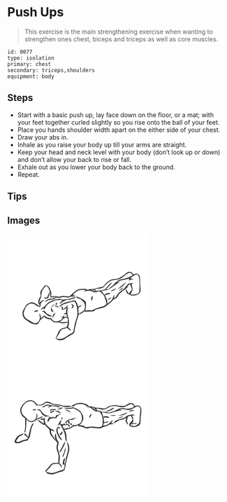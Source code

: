 # Push Ups
> This exercise is the main strengthening exercise when wanting to strengthen ones chest, biceps and triceps as well as core muscles.

``` 
id: 0077 
type: isolation 
primary: chest 
secondary: triceps,shoulders 
equipment: body 
``` 

## Steps

 - Start with a basic push up, lay face down on the floor, or a mat; with your feet together curled slightly so you rise onto the ball of your feet.
 - Place you hands shoulder width apart on the either side of your chest.
 - Draw your abs in.
 - Inhale as you raise your body up till your arms are straight.
 - Keep your head and neck level with your body (don’t look up or down) and don’t allow your back to rise or fall.
 - Exhale out as you lower your body back to the ground.
 - Repeat.

## Tips


## Images

<svg width="241pt" height="300" viewBox="0 0 241 225" xmlns="http://www.w3.org/2000/svg">
  <g fill="#FFF">
    <path d="M0 0h241v225H0V0m201.96 70.05c-4.2 2.87-8.38 5.97-13.26 7.57-2.96.57-6.07.22-8.97 1.15-4.89 1.5-8.74 5.11-12.12 8.81-1.45 1.58-2.67 3.76-5.03 4.02-4.36.6-8.52 2.02-12.73 3.2-4.28.19-8.62.32-12.67 1.91-.97-1.04-2.13-2.06-3.66-1.87-5.49-.03-11.65-.28-16.06 3.57-3.48 2.19-6.18 5.25-9.1 8.07-4.04 3.11-8.89.01-13.36.61-2.68.02-5.15 2-7.85 1.15-3.86-.96-7.86-1.22-11.75-.27-.02-3.2.67-6.61-.85-9.59-1.43-3.54-2.73-7.76-6.58-9.37-2.51-.75-4.84.82-5.83 3.07-1.26 2.69-3.99 4.33-5.17 7.06-.57 2.52 0 5.11.24 7.63-1.46 3.35-3.77 6.44-4.1 10.18-.45 2.4 1.46 4.26 2.75 6.02-.32.35-.95 1.04-1.27 1.38-4.25-3-8.91-7-14.47-6.24-3.33 1.59-7.48 2.92-8.98 6.64-2.24 4.18-5.39 8.27-5.18 13.27.67 3.92 2.4 7.92 5.99 9.98 5.58 4.02 12.3 9.35 19.59 7.24 2.56-1.39 3.55-4.52 4.96-6.93 2.4-1.78 4.75-3.65 6.88-5.75 2.5 3.46 6.59 4.56 10.67 4.55 1.55 1.26 3.07 2.56 4.41 4.04 2.89 1.18 6.05 1.54 9.11.94 4.59 1.99 9.75 2.38 14.51.75l-.47-1.34c.77.51 1.54 1.04 2.32 1.57-.31 2.58-.95 5.11-2.14 7.43-1.89.46-3.77.96-5.63 1.54-4.93.62-8.47 5.44-9.56 10.01-1.56 2.31-2.59 4.92-3.48 7.55 3.47 4.32 9.79 3.77 14.38 1.84 4.56-3.63 9.83-6.17 14.83-9.11 1.77-.96 2.43-2.95 3.32-4.62-.27-4.36 1.43-8.46 2.36-12.64.97-5.5 3.21-10.66 4.62-16.04 3.33-1.34 6.63-2.94 9.28-5.41.37-.29 1.11-.87 1.48-1.17l-.29 1.89c4.3-.71 8.65-.38 12.97-.6 2.47-.14 4.13-2.07 6.07-3.33 4.22-1.32 8.51-2.41 12.8-3.53 4.6-1.15 7.43-5.22 11.28-7.66 2.63-1.66 4.27-4.4 6.55-6.41 4.03-1.22 7.23-4.3 8.63-8.27 4.65-4.55 10.13-8.08 15.01-12.37.12-2.74 2.37-4.2 4.54-5.39 1.24 3.07 2.21 6.25 3.29 9.39-1.82 2.4-4.22 4.37-5.49 7.17-1.82-2.79-3.2-5.84-5.3-8.44.03 3.88 1.51 8.69 5.88 9.5 5.01 3.35 11.51 2.14 16.44-.74 1.46-1.95 3.45-3.98 3.17-6.63-.66-7.65-.9-15.32-1.34-22.98-.11-2.2-2.04-3.8-3.87-4.72-2.48-.71-4.95.3-7.28 1.08-1.47-2.25-3.31-5.04-6.44-4.5-3.37-.53-5.56 2.47-8.05 4.14m3.42 24.33c.26.26.26.26 0 0z"/>
    <path d="M192.89 78.03c6.08-2.45 10.09-8.33 16.26-10.56 2.88-.9 4.91 1.89 6.24 4.02-3.79 2.99-8.51 4.16-12.94 5.83-3.89 1.35-8.34.97-11.89 3.26-3.08 1.75-5.59 4.28-7.79 7.02-2.37 3.13-6.4 4.38-8.67 7.62-1.82.03-3.64.06-5.45.1 5.06-2.32 7.72-7.4 11.41-11.29-5.03.88-6.2 6.48-10.15 8.94-1.03.58-1.46 1.64-1.77 2.72-2.42.75-4.84 1.48-7.26 2.23-4.34-1.26-8.69 2.03-12.9.04-1.06-.47-3.19-1.4-4.26-1.86 3.3-.43 6.06 1.45 9.06 2.35-.52-.76-1.56-2.27-2.07-3.03 4.66-.75 9.65-.56 13.97-2.72 3.71-3.89 7.21-8.2 11.94-10.93 5.01-2.78 11.02-1.73 16.27-3.74z"/>
    <path d="M211.35 76.24c3.6-1.96 6.67-5.01 10.74-6.05 1.9.09 3.46 1.99 3.79 3.8 1.53 7.51 1.47 15.25 1.02 22.87-.14 2.34-.63 5.01-2.83 6.3-3.86 1.96-8.27 1.72-12.42 1.1 1.4-2.7 2.73-5.44 3.74-8.32-.59-2.87-1.1-5.76-2.06-8.54.89-.71 1.78-1.43 2.66-2.17-3.4-.09-7.42-.02-9.84 2.77-2.33 2.69-4.22 5.82-7.11 7.98-4.09 3.15-8.87 5.98-11.22 10.77-.88 2.11-2.88 3.31-4.61 4.63.37-2.22.77-4.44.74-6.7-1.74 3-2.59 6.47-4.72 9.26-1.84 2.68-4.63 4.45-7.35 6.12.03-5.04-1.65-9.77-4.55-13.86 3.14-1.42 6.48-2.23 9.86-2.84-.53-.38-1.57-1.13-2.1-1.5-2.96.51-6.02 1.08-8.28 3.25-1.77-2.12-3.44-4.32-5.15-6.49 4.89-1.4 10.42-1.07 14.71-4.13 2.91-2.14 5.98-4.06 8.88-6.23 2.61-1.97 6.02-2.86 7.94-5.69-1.51.62-4.52 1.85-6.03 2.47 5.99-6.17 15.16-4.88 22.59-7.96-.47 1.18-.91 2.36-1.35 3.54 2.9-1.03 5.86-1.9 8.9-2.41-2.1-.29-4.29-.49-5.95-1.97m-21.34 18.65c5.9-1.86 10.52-6.35 14.05-11.27-4.93 3.42-9.36 7.53-14.05 11.27m1.28 3.72c3.09-1.51 6.49-3.13 8.15-6.34-2.94 1.8-5.98 3.6-8.15 6.34m-13.65.7c3.51-.77 7-2.22 9.4-4.99-3.41 1.03-6.94 2.29-9.4 4.99m-6 14.83c2.66-1.01 5.68-1.89 7.23-4.5-2.7.94-5.5 2.1-7.23 4.5z"/>
    <path d="M60.77 96.82c1.83-2.62 3.45-5.48 6.32-7.11 3.48 2.28 4.52 6.41 6.14 9.97-2.2 2.95-3.33 6.47-4.88 9.76-1.72.89-3.64.76-5.47.34l1.8 2.13c1.74-.39 3.5-.72 5.26-.99a57.72 57.72 0 0 0 3.7-10.71c.1 3.24-.28 6.57.83 9.68 2.99-.9 6.12-.97 9.21-.89l.06.67c-2.32.11-4.59.62-6.41 2.14-5.13-.51-10.44 1.38-13.2 5.92 3-1.19 5.56-3.57 8.88-3.84 4.22-.29 8.54-1.47 11.85-4.19 2.86 1.16 5.84.57 8.64-.43 3.49-1.22 7.09-.09 10.5.79 3.85-1.58 7.97-2.52 12.16-2.14.19-.38.58-1.15.78-1.53-1.49-.05-2.97-.09-4.45-.12.77-1.23 1.5-2.49 2.17-3.78 2.01-1.28 3.8-2.88 5.85-4.1 4.51-2 9.64-2.01 14.45-1.35-1.2.8-2.38 1.62-3.52 2.51 4.17-.7 8.56-2.55 12.72-.74 3.59.9 7.69 3.72 10.97.64 1.21-.07 2.42-.13 3.64-.19 2.11 1.86 4.37 3.56 6.22 5.68 3.03 4.76 4.03 10.39 5.62 15.72-1.46 1.46-2.88 3.13-4.88 3.85-6.41 1.93-13.1 3.36-18.95 6.73-1.63 1.09-3.58.34-5.34.17-2.56-.14-5.24 1.17-7.73.11 2.08-4.12 1.17-8.98 1.36-13.44-3.74-5.81-10.93-8.03-17.17-10.24 1.46 4.53 7.29 3.01 9.91 6.34 2.4 2.47 5.5 5.08 5.43 8.86.27 3.37.4 7.53-2.6 9.81-2.6 1.88-5.45 3.4-8.08 5.24-.19-3.71-.49-7.4-.54-11.11 2.58-.7 4.73-2.26 6.22-4.47-2.32.81-4.48 1.99-6.65 3.14-.66-3.86-2.61-7.41-4.7-10.66-2.82-.92-5.61.38-8.21 1.35-7.33 1.1-15.29 3.25-20.06 9.37 3.54-.85 5.87-4.06 9.44-4.84 5.64-1.63 11.23-3.62 17.06-4.47 1.92 1.16 2.39 3.85 3.34 5.83 2.02 7.35 3.23 15.35.54 22.71-2.68 7.3-4.17 14.97-5.43 22.63-.46 2.37-3 3.17-4.81 4.27-4.1 2.05-7.42 5.38-11.68 7.14-3.93 1.97-8.45 1.53-12.69 1.41-.06-3.92 3.73-6.1 4.79-9.62.83-2.73 2.75-4.86 4.78-6.79 2.87-.43 5.7-1.17 8.37-2.34 2.37 1.8 4.49 3.9 7 5.52-.62-2.81-2.79-4.77-5-6.42 2.16-6.02 1.98-12.78-.08-18.79-1.53-4.86-1.74-10.24.38-14.97-.65.14-1.96.41-2.61.55 1.03-1.69 1.91-3.46 2.62-5.31-2.96 2.64-5.49 5.78-9.02 7.75.13-2.25-.39-4.39-2.22-5.82.2 2.18.12 4.37.12 6.56 2.82-.18 5.79-.74 7.76-2.98.3.42.59.85.89 1.28-1.87 2.13-1.17 4.71-.98 7.18-1.53.56-3.11.98-4.66 1.5 1.69.78 3.51 1.07 5.36.85.15.93.44 2.78.58 3.7-1.8.32-3.58.71-5.37 1.07.18-1.21.34-2.42.5-3.63-1.03 1.25-1.96 2.57-2.87 3.9-.4-.37-1.21-1.11-1.61-1.48l-.28 1.72c.64.18 1.92.53 2.56.71-3.2 4.98-10.2 7.53-15.78 5.36-1.19-1.2-2.46-2.32-3.76-3.4-.14-.33-.44-1-.59-1.33-4.09.06-8.44-.86-10.83-4.51-2.99.44-4.8 3.11-6.72 5.15.19-3.02-.3-6.54-2.99-8.4.43 2.96 2 6.02.87 9.01-1.06 2.76-2.21 6.42-5.64 6.86-4 1.73-7.45-1.58-10.68-3.44-2.79-1.82-6.19-2.9-8.4-5.5-1.92-2.77-3.74-6.33-2.42-9.74 1.73-4.79 3.19-10.52 8.15-12.99 3.16-2.28 7.47-1.9 10.68.07 2.05 1.17 3.69 3.32 6.27 3.23 1.05 1.5 2.3 1.24 3.37-.06.37-2.16-.05-4.6 1.38-6.45 1.46-1.76 3.53-2.84 5.19-4.39-3.74.33-6.87 2.6-8.73 5.79.15-4.8 3.19-8.86 3.56-13.63.72-3.12.28-6.73 2.44-9.34m84.43 18.61c.61-1.88 1.13-3.77 1.66-5.67-.2-.77-.61-2.32-.81-3.09-1.73 2.64-2.91 5.96-.85 8.76m-42-2.66c1.63 2.38 4.25.42 6.38-.08 2.67-1.16 6.42-.62 7.93-3.6-4.98.4-9.38 3.02-14.31 3.68m-17.23-.12c-4.51-.1-8.33 2.45-12.38 4.02-3.58 1.41-6.21 4.38-8.55 7.32-2.13 2.76-6.12 3.23-7.95 6.32 2.04-.48 3.96-1.32 5.85-2.22.05.67.14 2.01.19 2.68 1.93-2.96 3.03-6.5 5.71-8.93 3.06-3.46 7.81-4.3 11.73-6.39 3.43-2.13 7.58-.84 11.34-1.66l2.87 1.24c-1.55 1.36-3.13 2.7-4.82 3.88l1.44 1.32c3.14-3.15 6.94-5.52 11.4-6.19l.04-.86c-2.55-1.03-5.27.18-7.87.36-2.83-1.4-5.96-1.54-9-.89m-2.96 9.31c1.33.9 3.36-1.11 2.38-2.41-1.28-.86-3.42 1.14-2.38 2.41m-7.16 4.31c2.3-1.04 3.63-3.22 4.83-5.32-2.16 1.2-3.82 3.07-4.83 5.32m33.64-5.66c.91 1.22 1.88 2.39 2.85 3.56-.66 1.03-1.33 2.07-1.98 3.11.54.15 1.62.43 2.17.58.63-1.38 1.26-2.75 1.92-4.11-1.23-1.63-2.93-2.75-4.96-3.14m-29.27 3.99c2.4.3 4.89.63 6.61 2.55l.96-1.32c-2.04-2.14-4.98-2.93-7.57-1.23m-5.19 1.16c0 2.42.18 4.84.17 7.26 1.46.57 2.91 1.18 4.37 1.77-1.81-2.86-3.02-6.02-4.54-9.03m-28.9 8.5c2.24 1.46 5.19-1.4 7.58-1.85-2.59-1.52-6.01-.76-7.58 1.85m13.29-1.18c4.53 1.59 6.94 6.06 11.1 8.23 2.21.69 4.57 1.01 6.85.52-2.96-1.51-6.1-2.63-9.01-4.23-1.71-1.28-2.71-3.27-4.39-4.58-1.38-1.04-3.07-.12-4.55.06m18.05 11.85c1.99-2.84 3.76-5.85 5.32-8.95-4.05.93-5.1 5.36-5.32 8.95z"/>
    <path d="M96.92 145.65c2.09-1.07 4.38-1.75 6.44-2.91-.45.7-1.36 2.1-1.82 2.8 4.07-1.43 2.1 3.49 2.68 5.61-.96.02-1.92.05-2.88.08-3.74 1.19-7.71.94-11.52.24 2.62-1.63 4.91-3.66 7.1-5.82z"/>
  </g>
  <g fill="#333">
    <path d="M201.96 70.05c2.49-1.67 4.68-4.67 8.05-4.14 3.13-.54 4.97 2.25 6.44 4.5 2.33-.78 4.8-1.79 7.28-1.08 1.83.92 3.76 2.52 3.87 4.72.44 7.66.68 15.33 1.34 22.98.28 2.65-1.71 4.68-3.17 6.63-4.93 2.88-11.43 4.09-16.44.74-4.37-.81-5.85-5.62-5.88-9.5 2.1 2.6 3.48 5.65 5.3 8.44 1.27-2.8 3.67-4.77 5.49-7.17-1.08-3.14-2.05-6.32-3.29-9.39-2.17 1.19-4.42 2.65-4.54 5.39-4.88 4.29-10.36 7.82-15.01 12.37-1.4 3.97-4.6 7.05-8.63 8.27-2.28 2.01-3.92 4.75-6.55 6.41-3.85 2.44-6.68 6.51-11.28 7.66-4.29 1.12-8.58 2.21-12.8 3.53-1.94 1.26-3.6 3.19-6.07 3.33-4.32.22-8.67-.11-12.97.6l.29-1.89c-.37.3-1.11.88-1.48 1.17-2.65 2.47-5.95 4.07-9.28 5.41-1.41 5.38-3.65 10.54-4.62 16.04-.93 4.18-2.63 8.28-2.36 12.64-.89 1.67-1.55 3.66-3.32 4.62-5 2.94-10.27 5.48-14.83 9.11-4.59 1.93-10.91 2.48-14.38-1.84.89-2.63 1.92-5.24 3.48-7.55 1.09-4.57 4.63-9.39 9.56-10.01 1.86-.58 3.74-1.08 5.63-1.54 1.19-2.32 1.83-4.85 2.14-7.43-.78-.53-1.55-1.06-2.32-1.57l.47 1.34c-4.76 1.63-9.92 1.24-14.51-.75-3.06.6-6.22.24-9.11-.94-1.34-1.48-2.86-2.78-4.41-4.04-4.08.01-8.17-1.09-10.67-4.55-2.13 2.1-4.48 3.97-6.88 5.75-1.41 2.41-2.4 5.54-4.96 6.93-7.29 2.11-14.01-3.22-19.59-7.24-3.59-2.06-5.32-6.06-5.99-9.98-.21-5 2.94-9.09 5.18-13.27 1.5-3.72 5.65-5.05 8.98-6.64 5.56-.76 10.22 3.24 14.47 6.24.32-.34.95-1.03 1.27-1.38-1.29-1.76-3.2-3.62-2.75-6.02.33-3.74 2.64-6.83 4.1-10.18-.24-2.52-.81-5.11-.24-7.63 1.18-2.73 3.91-4.37 5.17-7.06.99-2.25 3.32-3.82 5.83-3.07 3.85 1.61 5.15 5.83 6.58 9.37 1.52 2.98.83 6.39.85 9.59 3.89-.95 7.89-.69 11.75.27 2.7.85 5.17-1.13 7.85-1.15 4.47-.6 9.32 2.5 13.36-.61 2.92-2.82 5.62-5.88 9.1-8.07 4.41-3.85 10.57-3.6 16.06-3.57 1.53-.19 2.69.83 3.66 1.87 4.05-1.59 8.39-1.72 12.67-1.91 4.21-1.18 8.37-2.6 12.73-3.2 2.36-.26 3.58-2.44 5.03-4.02 3.38-3.7 7.23-7.31 12.12-8.81 2.9-.93 6.01-.58 8.97-1.15 4.88-1.6 9.06-4.7 13.26-7.57m-9.07 7.98c-5.25 2.01-11.26.96-16.27 3.74-4.73 2.73-8.23 7.04-11.94 10.93-4.32 2.16-9.31 1.97-13.97 2.72.51.76 1.55 2.27 2.07 3.03-3-.9-5.76-2.78-9.06-2.35 1.07.46 3.2 1.39 4.26 1.86 4.21 1.99 8.56-1.3 12.9-.04 2.42-.75 4.84-1.48 7.26-2.23.31-1.08.74-2.14 1.77-2.72 3.95-2.46 5.12-8.06 10.15-8.94-3.69 3.89-6.35 8.97-11.41 11.29 1.81-.04 3.63-.07 5.45-.1 2.27-3.24 6.3-4.49 8.67-7.62 2.2-2.74 4.71-5.27 7.79-7.02 3.55-2.29 8-1.91 11.89-3.26 4.43-1.67 9.15-2.84 12.94-5.83-1.33-2.13-3.36-4.92-6.24-4.02-6.17 2.23-10.18 8.11-16.26 10.56m18.46-1.79c1.66 1.48 3.85 1.68 5.95 1.97-3.04.51-6 1.38-8.9 2.41.44-1.18.88-2.36 1.35-3.54-7.43 3.08-16.6 1.79-22.59 7.96 1.51-.62 4.52-1.85 6.03-2.47-1.92 2.83-5.33 3.72-7.94 5.69-2.9 2.17-5.97 4.09-8.88 6.23-4.29 3.06-9.82 2.73-14.71 4.13 1.71 2.17 3.38 4.37 5.15 6.49 2.26-2.17 5.32-2.74 8.28-3.25.53.37 1.57 1.12 2.1 1.5-3.38.61-6.72 1.42-9.86 2.84 2.9 4.09 4.58 8.82 4.55 13.86 2.72-1.67 5.51-3.44 7.35-6.12 2.13-2.79 2.98-6.26 4.72-9.26.03 2.26-.37 4.48-.74 6.7 1.73-1.32 3.73-2.52 4.61-4.63 2.35-4.79 7.13-7.62 11.22-10.77 2.89-2.16 4.78-5.29 7.11-7.98 2.42-2.79 6.44-2.86 9.84-2.77-.88.74-1.77 1.46-2.66 2.17.96 2.78 1.47 5.67 2.06 8.54-1.01 2.88-2.34 5.62-3.74 8.32 4.15.62 8.56.86 12.42-1.1 2.2-1.29 2.69-3.96 2.83-6.3.45-7.62.51-15.36-1.02-22.87-.33-1.81-1.89-3.71-3.79-3.8-4.07 1.04-7.14 4.09-10.74 6.05M60.77 96.82c-2.16 2.61-1.72 6.22-2.44 9.34-.37 4.77-3.41 8.83-3.56 13.63 1.86-3.19 4.99-5.46 8.73-5.79-1.66 1.55-3.73 2.63-5.19 4.39-1.43 1.85-1.01 4.29-1.38 6.45-1.07 1.3-2.32 1.56-3.37.06-2.58.09-4.22-2.06-6.27-3.23-3.21-1.97-7.52-2.35-10.68-.07-4.96 2.47-6.42 8.2-8.15 12.99-1.32 3.41.5 6.97 2.42 9.74 2.21 2.6 5.61 3.68 8.4 5.5 3.23 1.86 6.68 5.17 10.68 3.44 3.43-.44 4.58-4.1 5.64-6.86 1.13-2.99-.44-6.05-.87-9.01 2.69 1.86 3.18 5.38 2.99 8.4 1.92-2.04 3.73-4.71 6.72-5.15 2.39 3.65 6.74 4.57 10.83 4.51.15.33.45 1 .59 1.33 1.3 1.08 2.57 2.2 3.76 3.4 5.58 2.17 12.58-.38 15.78-5.36-.64-.18-1.92-.53-2.56-.71l.28-1.72c.4.37 1.21 1.11 1.61 1.48.91-1.33 1.84-2.65 2.87-3.9-.16 1.21-.32 2.42-.5 3.63 1.79-.36 3.57-.75 5.37-1.07-.14-.92-.43-2.77-.58-3.7-1.85.22-3.67-.07-5.36-.85 1.55-.52 3.13-.94 4.66-1.5-.19-2.47-.89-5.05.98-7.18-.3-.43-.59-.86-.89-1.28-1.97 2.24-4.94 2.8-7.76 2.98 0-2.19.08-4.38-.12-6.56 1.83 1.43 2.35 3.57 2.22 5.82 3.53-1.97 6.06-5.11 9.02-7.75-.71 1.85-1.59 3.62-2.62 5.31.65-.14 1.96-.41 2.61-.55-2.12 4.73-1.91 10.11-.38 14.97 2.06 6.01 2.24 12.77.08 18.79 2.21 1.65 4.38 3.61 5 6.42-2.51-1.62-4.63-3.72-7-5.52-2.67 1.17-5.5 1.91-8.37 2.34-2.03 1.93-3.95 4.06-4.78 6.79-1.06 3.52-4.85 5.7-4.79 9.62 4.24.12 8.76.56 12.69-1.41 4.26-1.76 7.58-5.09 11.68-7.14 1.81-1.1 4.35-1.9 4.81-4.27 1.26-7.66 2.75-15.33 5.43-22.63 2.69-7.36 1.48-15.36-.54-22.71-.95-1.98-1.42-4.67-3.34-5.83-5.83.85-11.42 2.84-17.06 4.47-3.57.78-5.9 3.99-9.44 4.84 4.77-6.12 12.73-8.27 20.06-9.37 2.6-.97 5.39-2.27 8.21-1.35 2.09 3.25 4.04 6.8 4.7 10.66 2.17-1.15 4.33-2.33 6.65-3.14-1.49 2.21-3.64 3.77-6.22 4.47.05 3.71.35 7.4.54 11.11 2.63-1.84 5.48-3.36 8.08-5.24 3-2.28 2.87-6.44 2.6-9.81.07-3.78-3.03-6.39-5.43-8.86-2.62-3.33-8.45-1.81-9.91-6.34 6.24 2.21 13.43 4.43 17.17 10.24-.19 4.46.72 9.32-1.36 13.44 2.49 1.06 5.17-.25 7.73-.11 1.76.17 3.71.92 5.34-.17 5.85-3.37 12.54-4.8 18.95-6.73 2-.72 3.42-2.39 4.88-3.85-1.59-5.33-2.59-10.96-5.62-15.72-1.85-2.12-4.11-3.82-6.22-5.68-1.22.06-2.43.12-3.64.19-3.28 3.08-7.38.26-10.97-.64-4.16-1.81-8.55.04-12.72.74 1.14-.89 2.32-1.71 3.52-2.51-4.81-.66-9.94-.65-14.45 1.35-2.05 1.22-3.84 2.82-5.85 4.1-.67 1.29-1.4 2.55-2.17 3.78 1.48.03 2.96.07 4.45.12-.2.38-.59 1.15-.78 1.53-4.19-.38-8.31.56-12.16 2.14-3.41-.88-7.01-2.01-10.5-.79-2.8 1-5.78 1.59-8.64.43-3.31 2.72-7.63 3.9-11.85 4.19-3.32.27-5.88 2.65-8.88 3.84 2.76-4.54 8.07-6.43 13.2-5.92 1.82-1.52 4.09-2.03 6.41-2.14l-.06-.67c-3.09-.08-6.22-.01-9.21.89-1.11-3.11-.73-6.44-.83-9.68a57.72 57.72 0 0 1-3.7 10.71c-1.76.27-3.52.6-5.26.99l-1.8-2.13c1.83.42 3.75.55 5.47-.34 1.55-3.29 2.68-6.81 4.88-9.76-1.62-3.56-2.66-7.69-6.14-9.97-2.87 1.63-4.49 4.49-6.32 7.11m36.15 48.83c-2.19 2.16-4.48 4.19-7.1 5.82 3.81.7 7.78.95 11.52-.24.96-.03 1.92-.06 2.88-.08-.58-2.12 1.39-7.04-2.68-5.61.46-.7 1.37-2.1 1.82-2.8-2.06 1.16-4.35 1.84-6.44 2.91z"/>
    <path d="M190.01 94.89c4.69-3.74 9.12-7.85 14.05-11.27-3.53 4.92-8.15 9.41-14.05 11.27zM191.29 98.61c2.17-2.74 5.21-4.54 8.15-6.34-1.66 3.21-5.06 4.83-8.15 6.34zM177.64 99.31c2.46-2.7 5.99-3.96 9.4-4.99-2.4 2.77-5.89 4.22-9.4 4.99zM205.38 94.38c.26.26.26.26 0 0zM145.2 115.43c-2.06-2.8-.88-6.12.85-8.76.2.77.61 2.32.81 3.09-.53 1.9-1.05 3.79-1.66 5.67zM103.2 112.77c4.93-.66 9.33-3.28 14.31-3.68-1.51 2.98-5.26 2.44-7.93 3.6-2.13.5-4.75 2.46-6.38.08zM171.64 114.14c1.73-2.4 4.53-3.56 7.23-4.5-1.55 2.61-4.57 3.49-7.23 4.5zM85.97 112.65c3.04-.65 6.17-.51 9 .89 2.6-.18 5.32-1.39 7.87-.36l-.04.86c-4.46.67-8.26 3.04-11.4 6.19l-1.44-1.32c1.69-1.18 3.27-2.52 4.82-3.88l-2.87-1.24c-3.76.82-7.91-.47-11.34 1.66-3.92 2.09-8.67 2.93-11.73 6.39-2.68 2.43-3.78 5.97-5.71 8.93-.05-.67-.14-2.01-.19-2.68-1.89.9-3.81 1.74-5.85 2.22 1.83-3.09 5.82-3.56 7.95-6.32 2.34-2.94 4.97-5.91 8.55-7.32 4.05-1.57 7.87-4.12 12.38-4.02z"/>
    <path d="M83.01 121.96c-1.04-1.27 1.1-3.27 2.38-2.41.98 1.3-1.05 3.31-2.38 2.41zM75.85 126.27c1.01-2.25 2.67-4.12 4.83-5.32-1.2 2.1-2.53 4.28-4.83 5.32zM109.49 120.61c2.03.39 3.73 1.51 4.96 3.14-.66 1.36-1.29 2.73-1.92 4.11-.55-.15-1.63-.43-2.17-.58.65-1.04 1.32-2.08 1.98-3.11-.97-1.17-1.94-2.34-2.85-3.56zM80.22 124.6c2.59-1.7 5.53-.91 7.57 1.23l-.96 1.32c-1.72-1.92-4.21-2.25-6.61-2.55zM75.03 125.76c1.52 3.01 2.73 6.17 4.54 9.03-1.46-.59-2.91-1.2-4.37-1.77.01-2.42-.17-4.84-.17-7.26zM46.13 134.26c1.57-2.61 4.99-3.37 7.58-1.85-2.39.45-5.34 3.31-7.58 1.85zM59.42 133.08c1.48-.18 3.17-1.1 4.55-.06 1.68 1.31 2.68 3.3 4.39 4.58 2.91 1.6 6.05 2.72 9.01 4.23-2.28.49-4.64.17-6.85-.52-4.16-2.17-6.57-6.64-11.1-8.23zM77.47 144.93c.22-3.59 1.27-8.02 5.32-8.95-1.56 3.1-3.33 6.11-5.32 8.95z"/>
  </g>
</svg>

<svg width="241pt" height="300" viewBox="0 0 241 225" xmlns="http://www.w3.org/2000/svg">
  <g fill="#FFF">
    <path d="M0 0h241v225H0V0m29.94 64.94c-3.61 3.14-7.09 7.03-7.69 11.97-.48 3.88 1.37 7.46 3.33 10.65 1.3 1.88 3.82 2.45 5.07 4.37-.01 7.94.54 15.95-1.34 23.75.43-.15 1.3-.44 1.74-.59.72-7.15 2.4-14.26 1.29-21.49 3.34 2.76 7.6 5.24 12.06 3.87 2.96-1.85 6.05-3.5 9.18-5.06 2.68-.96 6.62-1.45 7.04-4.92-2.63 1.45-5.2 3.07-8.17 3.73-.97.84-1.95 1.67-2.94 2.49 1.82-3.35 3.26-7.54.84-11-.13 4.14-.1 9.21-3.86 11.87-4.08 3.48-10.7 1.49-13.35-2.83-2.41-3.59-7.38-5.27-8.21-9.88-2.37-5.77 1.39-11.68 5.39-15.64 3.03-3.6 8.32-5.24 12.77-3.56 3.1.96 4.9 3.85 6.32 6.56 4.39-.13 9.48 1.35 13.21-1.66 1.49-.87 2.65-2.37 4.39-2.73 4.62-.1 8.49 3.04 13.06 3.32 5.98 1.08 12.08 1.76 17.83 3.81 4.21-.31 9.09 1.25 12.81-1.26 1.17.15 2.34.3 3.51.46.85-.92 1.68-1.85 2.49-2.8 6.3-2.05 13.98-2.5 19.37 1.97.95-.02 2.84-.05 3.79-.07-2.78-2.98-6.87-3.97-10.69-4.85-6.96-1.51-13.69 1.83-19.52 5.25-5.21-1.2-10.69.38-15.82-1.38-4.96-1.73-10.3-1.47-15.37-2.65-4.2-1.42-8.54-4.84-13.14-3.16-3.9 3.41-9.47 6.67-14.62 3.88-1.75-1.91-2.98-4.49-5.55-5.45-4.91-2.69-11.71-1.31-15.22 3.03m172.75 4.72c-4.62 1.13-9.47.73-14.09-.22-4.14-.95-8.4-.05-12.43.95-4 1.29-7.31 5.66-11.86 4.28-4.26-1.14-8.7-.95-13.02-1.54-4.69-2.47-10.02-2.09-15.14-2.46l-.04 1.12c3.34.57 6.88 1.2 9.5 3.54 3.04 2.09 6.26 6.04 10.32 4.03 1.67.77 3.67 1.35 4.41 3.24 4.44 6.47 4.14 14.76 2.44 22.08-4.66 4.26-11.34.63-16.9 1.19-4.32-.74-8.55 1.62-12.77.22-.26-.43-.77-1.29-1.03-1.73-2.95-.17-5.81-.92-8.69-1.54 3.86-1.27 5.29-5.39 6.69-8.81 1.78-5.32-1.48-10.53-4.69-14.54-3.56-3.71-8.57-5.32-13.26-7.09-4.8 2.55-10.18.52-15.23 1.53 5.21 1.84 10.9 1.85 16.19.34 5.55 2.44 12.67 5.05 14.26 11.63 1.6 4.51 1.3 9.81-1.63 13.72-3.23 2.48-7.43 2.98-11.21 4.19-.1-.51-.29-1.53-.39-2.04-2.27 2.24-4.42 4.8-7.46 6-3.01.63-6.11.84-9.02 1.89-.75-1.27-1.6-2.49-2.51-3.65.13-.7.37-2.1.49-2.79 1.59.01 3.17.04 4.76.09a96.37 96.37 0 0 1-1.89-3.05c-2.42.78-5.87 3.01-7.41-.28.26-2.15 1.83-3.89 2.62-5.89-4.18 1.43-5.03 6.3-6.97 9.73 1.9.36 2.62-1.33 3.41-2.72 3.16 4.7 5.93 9.71 7.82 15.06 1.48 4.25 1.49 8.78 2.05 13.19 3.79 1.06 2.45 5.69 3.59 8.54 2.44 6.77-.84 13.55-2.47 20.07-.52 3.97-1.46 7.87-2.21 11.81-.49-.69-.98-1.37-1.47-2.06.73-2.68 1.46-5.36 1.84-8.12-2.66.32-2.74 3.21-3.47 5.19-.78 2.34-1.26 5.11.65 7.08l.64-2.83c2.34 3.09 1.14 7.33-.69 10.38-7.02 1.32-13.26 5.35-20.47 5.82-3.17-.11-6.19-1.17-9.18-2.11 1.64-3.91 5.89-5.67 7.68-9.47 2.87-5.09 9.42-4.32 14.37-4.07 1.93 2 2.93 4.69 4.8 6.75.2-3.46-1.91-6.45-4.54-8.48 1-5.18 1.61-10.65.12-15.8-1.26-4.7-3.65-9.64-1.83-14.53.75-2.7 1.78-6.78-1.54-8.19-1.72-3.77-1.48-8.03-2.99-11.84-1.85 3.72-.81 7.63.19 11.38-3.07-5.5-9-10.16-7.99-17.11 2.14.81 4.26 1.68 6.46 2.31-1.51-2.91-4.69-3.86-7.44-5.15-2.65-2.01-5.06-4.35-7.33-6.78-2.55-3.01-2.4-7.19-2.41-10.9-2.77.72-6.09.55-8.24 2.69 2.12.14 4.26.08 6.38-.15.06 2.37.12 4.74.23 7.1-3.54-2.31-6.69-5.15-10.26-7.41 1.01 4.72 6.35 6.45 9.62 9.45.45-.23 1.35-.69 1.8-.91 2.74 2.79 5.28 5.78 8.3 8.28.41 2.75.68 5.55 1.51 8.21 1.5 2.71 3.59 5.04 5.43 7.52 2.09 2.86 5.84 4.48 6.86 8.07-.53 2.91-1.86 5.77-1.27 8.79.17 4.58 3.39 8.46 3.27 13.07.1 4.13-.31 8.25-.47 12.37-.7-.17-2.08-.52-2.78-.69l-1.51.52c-4.52-1.28-8.72 1.89-11.11 5.46-1.94 3.18-5.39 5.15-6.88 8.64 1.41 1.4 2.79 2.82 4.19 4.23 2.8.46 5.61 1.26 8.47 1.05 5.62-1.88 11.12-4.23 16.98-5.33 1.81-.33 2.89-1.98 4.09-3.21-.07-.65-.2-1.94-.27-2.59 1.48-1.14 1.01-3.08 1.33-4.67.46-3.96 1.83-7.73 2.64-11.62 1.26-6.49 4.79-12.77 3.57-19.56-.42-3.7-2.58-6.8-3.93-10.17-1.29-2.98-.26-6.27-.78-9.37-.35-2.02-.93-3.99-1.27-6.01-.81-1.18-1.62-2.35-2.44-3.51 5.51-.96 11.21-2.07 15.45-6.03 2.11-.27 4.23-.56 6.22-1.34 1.11-.69 2.42-.87 3.64-1.26-.96.76-1.94 1.49-2.9 2.24 5.1-.8 9.68 1.42 14.2 3.34 2.86 1.4 5.8-.18 8.64-.7 5.05-.31 10.01 1.04 15.04 1.08 3.3.01 5.9-2.38 9.03-3.07 3.35-.78 6.46-2.24 9.39-4.02 2.21.24 4.4-.09 6.5-.79-1.44-1.11-3.25-1.17-4.98-.92 1.44-1.6 2.58-3.44 3.24-5.49-2.98 1.9-5.08 4.82-7.81 7.01-2.58 1.75-5.74 2.27-8.77 2.67.29-1.39.57-2.78.84-4.17 3.02-.88 6.47-.76 9.02-2.84-2.76-.13-5.56.14-8.05 1.44-.63-2.75-.78-5.58-1.29-8.35 3.23-.2 6.47-.06 9.65.58-.2-.51-.59-1.54-.78-2.05-3.07-.96-6.41-1.64-9.27.29-.88-2.67-1.7-5.36-2.55-8.04 5.05.57 10.16 2.87 15.23 1.18 4.67-1.5 9.54-2.24 14.17-3.89-.08-.22-.23-.64-.31-.85 1.67 1.58 3.89.59 5.81.15-1.18-.37-3.55-1.1-4.74-1.47 4.55-.72 9.12-.16 13.57.85 7.26 1.4 12.33-5.41 19.06-6.41 2.2.9 3.33 3.22 3.56 5.47-.1 6.69-1.53 13.27-1.48 19.96.37 3.87-3.31 6.46-6.39 7.95-2.93 1.76-6.3.01-9.36-.34a9.472 9.472 0 0 1 3.25-3.92l-.96 3.07c2.49-2.46 6.05-1.51 9.15-1.89-1.84-1.99-4.6-1.1-6.83-.5-.41-.41-.82-.82-1.22-1.24.39-.48 1.15-1.45 1.54-1.93.41-3.53.26-7.59-2.49-10.24 1.63-.15 3.26-.32 4.89-.52-.99-1.02-2.18-1.92-3.69-1.45-3.93.62-8.24.75-11.34 3.59-5 3.97-11.63 4.15-17.26 6.73-1.99.94-2.68 3.19-3.89 4.86 4.32-1.09 7.29-5.51 12-5.85 3.88-.32 7.34-2.17 10.72-3.95-.68 1.55-1.47 3.07-2.43 4.47 1.32 2.73 1.93 6.34 5.1 7.56-1.02-2.46-2.09-4.91-2.94-7.43 1.49-1.79 1.86-4.08 2.03-6.32 1.65-.63 3.3-1.23 4.97-1.81 1.24 2.2 2.46 4.42 3.47 6.74-1.39 2.23-2.95 4.35-4.87 6.15-1.57 1.21-.63 3.35-.78 5.01 3.78 1.15 8.01 2.57 11.84.87 2.67-.93 5.66-2.33 6.85-5.05.81-5.12.09-10.41 1.23-15.5.48-4.48 1.67-9.64-1.4-13.51-1.85-3.17-6.07-1.79-8.93-1.22-1.15-1.49-2.34-2.95-3.53-4.41-1.56-.24-3.12-.56-4.69-.61-3.3.3-5.56 3.03-8.46 4.31M61.11 71.08l-.88 2.24c3.93-1.92 7.89-4.44 12.47-3.96-1 1.33-2.02 2.64-3 3.99 2.68-1.12 5.29-2.71 8.29-2.68 4.44-.29 8.51 1.86 12.85 2.37-2.49-3.37-7.3-3.15-11.08-3.43-3.76.49-7.02-2.15-10.76-1.79-2.78.68-5.29 2.11-7.89 3.26m24.7 5.16c3.55-.21 7.51-.52 10.03-3.39-3.62.1-6.93 1.66-10.03 3.39m-42.63 1.32c1.88.12 3.76.2 5.65.27l.08-1.91c-2.1-.06-4.36-.29-5.73 1.64m8.62-1.52v1.52c4.48-.52 6.12 3.76 7.94 6.95 1.1 2.22 5.65 1.81 4.91 4.88 2.62-1.66 5.66-1.26 8.54-.66-2.18 2.5-4.98 5.15-3.85 8.81.37-.08 1.1-.26 1.47-.34.71-1.72.79-4.21 3.01-4.64 3.2-1.69 6.85-1.63 10.33-1.05.78-3.91 4.79-5.37 7.46-7.75-1.61.19-2.99.97-4.25 1.92-1.11.15-2.2.33-3.3.55-.53 1.15-.87 2.38-1.4 3.54-1.82.03-3.63-.24-5.43-.45-.82.33-1.64.67-2.46 1.01-2.94-4.26-9.13-2.94-12.54-6.55-2.47-2.22-4.01-5.27-6.45-7.5-1.32-.14-2.65-.22-3.98-.24m22.2 0c-.08 2.19-.12 4.37-.13 6.55 2.74-.91 5.72-1.89 7.29-4.54-2.32.58-4.5 1.55-6.65 2.6.15-.71.43-2.13.57-2.84 2.62-.6 5.35-.25 8.02-.32l.11-1.53c-3.07-.01-6.14-.01-9.21.08m25.27.35c2.59 2.37 6.32 3.34 9.16 5.54-.86-3.53-4.68-3.98-7.34-5.6-.46.02-1.37.05-1.82.06m114.12.9c-1.76.76-3.41 1.77-4.66 3.25 3.5-1.12 7.05-2.08 10.73-2.41-2.02-.3-4.06-.5-6.07-.84M82.14 79.32c3.64.2 6.39 2.4 9.24 4.38-.71-4.14-5.59-6.52-9.24-4.38m107.78 7.77c5.91-.21 12.77-.82 16.73-5.82-5.37 2.52-10.93 4.57-16.73 5.82M141 91.35c1.69-2.37 3.25-4.91 3.82-7.81-2.83 1.53-4.5 4.58-3.82 7.81m35.75-4.48c3.35.77 6.87.49 10.14-.5-3.37-.38-6.85-.55-10.14.5m13.58 4.66c3.39-.31 6.8-1.34 9.26-3.81-3.23.85-6.5 1.87-9.26 3.81m-97.09-1.08c-.15.42-.46 1.26-.61 1.68 1.47 3.28 3.84-3.45.61-1.68m14.48 2.73c-3.59.18-6.04 3.02-8.23 5.52.48.6.97 1.2 1.46 1.79.56-1.34 1.28-2.59 2.17-3.74 2.49-.16 1.48 2.78 1.92 4.33.59-.35 1.76-1.06 2.35-1.41-.15-1.92-1.16-3.48-2.52-4.78 3.74-1.19 8.22-.09 11.16-3.28.82-.09 2.44-.26 3.25-.35-3.95-1.05-7.65 1.59-11.56 1.92m-64.71 7.77c-4.25 7-4.93 15.29-7.14 23.02-1.56-2.42-3.37-4.67-5.5-6.61-.42.45-1.26 1.35-1.69 1.8l-.37.31c.32.04.95.12 1.26.17 2.03 1.9 3.93 3.96 6.28 5.48-2.96 4.16-8.5 2.79-12.45 5.29-2.23 1.4-4.82 1.84-7.42 1.84-.29-.85-.57-1.7-.85-2.54 1.96-1.93 3.01-4.53 4.83-6.55 2.74-1.87 6.54-2.39 8.07-5.72-2.86.86-5.61 2.06-8.28 3.4-3.3 2.03-5.27 5.56-7.06 8.88-.94 1.82.69 3.39 1.9 4.55 2.14-.12 4.29-.07 6.42-.36 2.63-.44 4.51-2.71 7.13-3.17 2.28-.36 4.62-.58 6.75-1.57.99-1.7 2.1-3.34 3.38-4.84.87-4.46 2-8.87 2.71-13.36.36-3.9 2.75-7.12 4.28-10.6-.56.14-1.69.44-2.25.58m65.31-.96c-.71 1.42 1.21 3.73 2.73 3.08.82-1.43-1.21-3.82-2.73-3.08m-7.17.57l-.76 2.99c.72-.31 2.18-.93 2.91-1.24 1.56 1.16 2.42 2.94 3.56 4.46.13-1.21.58-2.48.14-3.68-1.83-1.1-3.87-1.76-5.85-2.53m-15.38 7.1c-2.58 3.54-1.28 8.23.55 11.79 1.57 3.89 3.68 7.97 7.78 9.66-.98-3.1-3.65-5.22-4.88-8.19-1.75-3.92-4.31-8.54-1.79-12.71l3.79.48c-.82-2.05-4.35-3.69-5.45-1.03m6.77 8.73c-.93.52-1.83 1.08-2.72 1.68.6.99 1.35 1.88 2.03 2.82.18-.38.54-1.15.72-1.53 1.75-1.49 3.05-3.57 1.64-5.78-.56.93-1.12 1.86-1.67 2.81m-1.74 30.45c-.49.97-1.41 1.93-1.08 3.12 2.01-.44 2.79-2.85 3.87-4.39 2.21-4.66 5.81-9.07 5.61-14.48-3.31 4.95-5.24 10.69-8.4 15.75m5.99 4.91c-.75 2.05-2.89 4.11-1.3 6.32 2.56-5.12 4.4-10.65 4.95-16.38-2.49 2.78-2.13 6.82-3.65 10.06z"/>
    <path d="M195.19 72.31c5.56 1.11 10.2-2.44 14.9-4.64 3.43-1.55 6.65.51 7.68 3.89-3.49 2.16-7.48 3.79-11.65 3.65-4-.32-8.01-1.97-12.02-.77-3.79.56-6.68 3.33-10.28 4.43-3.01.95-6.21 1.46-8.83 3.35-4.17-1.68-8.71-1.62-13.1-2.16-2.52-1-5.05-2.06-7.8-2.24-.45-1.16-.91-2.31-1.37-3.45 4.49.54 8.79 2.37 13.35 2.38 3.99-1.13 7.54-3.41 11.14-5.41 5.92-2.03 12.11-.24 17.98.97m-18.12 3.89c-2.43 1.74-5.51 1.98-8.08 3.43 5.7.56 11.11-2.61 15.16-6.36-2.63.23-4.97 1.42-7.08 2.93zM143.9 71.87c3.52 1.21 7.31 2.66 8.59 6.54-2.7-2.4-5.43-4.76-8.59-6.54z"/>
  </g>
  <g fill="#333">
    <path d="M29.94 64.94c3.51-4.34 10.31-5.72 15.22-3.03 2.57.96 3.8 3.54 5.55 5.45 5.15 2.79 10.72-.47 14.62-3.88 4.6-1.68 8.94 1.74 13.14 3.16 5.07 1.18 10.41.92 15.37 2.65 5.13 1.76 10.61.18 15.82 1.38 5.83-3.42 12.56-6.76 19.52-5.25 3.82.88 7.91 1.87 10.69 4.85-.95.02-2.84.05-3.79.07-5.39-4.47-13.07-4.02-19.37-1.97-.81.95-1.64 1.88-2.49 2.8-1.17-.16-2.34-.31-3.51-.46-3.72 2.51-8.6.95-12.81 1.26-5.75-2.05-11.85-2.73-17.83-3.81-4.57-.28-8.44-3.42-13.06-3.32-1.74.36-2.9 1.86-4.39 2.73-3.73 3.01-8.82 1.53-13.21 1.66-1.42-2.71-3.22-5.6-6.32-6.56-4.45-1.68-9.74-.04-12.77 3.56-4 3.96-7.76 9.87-5.39 15.64.83 4.61 5.8 6.29 8.21 9.88 2.65 4.32 9.27 6.31 13.35 2.83 3.76-2.66 3.73-7.73 3.86-11.87 2.42 3.46.98 7.65-.84 11 .99-.82 1.97-1.65 2.94-2.49 2.97-.66 5.54-2.28 8.17-3.73-.42 3.47-4.36 3.96-7.04 4.92-3.13 1.56-6.22 3.21-9.18 5.06-4.46 1.37-8.72-1.11-12.06-3.87 1.11 7.23-.57 14.34-1.29 21.49-.44.15-1.31.44-1.74.59 1.88-7.8 1.33-15.81 1.34-23.75-1.25-1.92-3.77-2.49-5.07-4.37-1.96-3.19-3.81-6.77-3.33-10.65.6-4.94 4.08-8.83 7.69-11.97z"/>
    <path d="M202.69 69.66c2.9-1.28 5.16-4.01 8.46-4.31 1.57.05 3.13.37 4.69.61 1.19 1.46 2.38 2.92 3.53 4.41 2.86-.57 7.08-1.95 8.93 1.22 3.07 3.87 1.88 9.03 1.4 13.51-1.14 5.09-.42 10.38-1.23 15.5-1.19 2.72-4.18 4.12-6.85 5.05-3.83 1.7-8.06.28-11.84-.87.15-1.66-.79-3.8.78-5.01 1.92-1.8 3.48-3.92 4.87-6.15-1.01-2.32-2.23-4.54-3.47-6.74-1.67.58-3.32 1.18-4.97 1.81-.17 2.24-.54 4.53-2.03 6.32.85 2.52 1.92 4.97 2.94 7.43-3.17-1.22-3.78-4.83-5.1-7.56.96-1.4 1.75-2.92 2.43-4.47-3.38 1.78-6.84 3.63-10.72 3.95-4.71.34-7.68 4.76-12 5.85 1.21-1.67 1.9-3.92 3.89-4.86 5.63-2.58 12.26-2.76 17.26-6.73 3.1-2.84 7.41-2.97 11.34-3.59 1.51-.47 2.7.43 3.69 1.45-1.63.2-3.26.37-4.89.52 2.75 2.65 2.9 6.71 2.49 10.24-.39.48-1.15 1.45-1.54 1.93.4.42.81.83 1.22 1.24 2.23-.6 4.99-1.49 6.83.5-3.1.38-6.66-.57-9.15 1.89l.96-3.07a9.472 9.472 0 0 0-3.25 3.92c3.06.35 6.43 2.1 9.36.34 3.08-1.49 6.76-4.08 6.39-7.95-.05-6.69 1.38-13.27 1.48-19.96-.23-2.25-1.36-4.57-3.56-5.47-6.73 1-11.8 7.81-19.06 6.41-4.45-1.01-9.02-1.57-13.57-.85 1.19.37 3.56 1.1 4.74 1.47-1.92.44-4.14 1.43-5.81-.15.08.21.23.63.31.85-4.63 1.65-9.5 2.39-14.17 3.89-5.07 1.69-10.18-.61-15.23-1.18.85 2.68 1.67 5.37 2.55 8.04 2.86-1.93 6.2-1.25 9.27-.29.19.51.58 1.54.78 2.05-3.18-.64-6.42-.78-9.65-.58.51 2.77.66 5.6 1.29 8.35 2.49-1.3 5.29-1.57 8.05-1.44-2.55 2.08-6 1.96-9.02 2.84-.27 1.39-.55 2.78-.84 4.17 3.03-.4 6.19-.92 8.77-2.67 2.73-2.19 4.83-5.11 7.81-7.01-.66 2.05-1.8 3.89-3.24 5.49 1.73-.25 3.54-.19 4.98.92-2.1.7-4.29 1.03-6.5.79-2.93 1.78-6.04 3.24-9.39 4.02-3.13.69-5.73 3.08-9.03 3.07-5.03-.04-9.99-1.39-15.04-1.08-2.84.52-5.78 2.1-8.64.7-4.52-1.92-9.1-4.14-14.2-3.34.96-.75 1.94-1.48 2.9-2.24-1.22.39-2.53.57-3.64 1.26-1.99.78-4.11 1.07-6.22 1.34-4.24 3.96-9.94 5.07-15.45 6.03.82 1.16 1.63 2.33 2.44 3.51.34 2.02.92 3.99 1.27 6.01.52 3.1-.51 6.39.78 9.37 1.35 3.37 3.51 6.47 3.93 10.17 1.22 6.79-2.31 13.07-3.57 19.56-.81 3.89-2.18 7.66-2.64 11.62-.32 1.59.15 3.53-1.33 4.67.07.65.2 1.94.27 2.59-1.2 1.23-2.28 2.88-4.09 3.21-5.86 1.1-11.36 3.45-16.98 5.33-2.86.21-5.67-.59-8.47-1.05-1.4-1.41-2.78-2.83-4.19-4.23 1.49-3.49 4.94-5.46 6.88-8.64 2.39-3.57 6.59-6.74 11.11-5.46l1.51-.52c.7.17 2.08.52 2.78.69.16-4.12.57-8.24.47-12.37.12-4.61-3.1-8.49-3.27-13.07-.59-3.02.74-5.88 1.27-8.79-1.02-3.59-4.77-5.21-6.86-8.07-1.84-2.48-3.93-4.81-5.43-7.52-.83-2.66-1.1-5.46-1.51-8.21-3.02-2.5-5.56-5.49-8.3-8.28-.45.22-1.35.68-1.8.91-3.27-3-8.61-4.73-9.62-9.45 3.57 2.26 6.72 5.1 10.26 7.41-.11-2.36-.17-4.73-.23-7.1-2.12.23-4.26.29-6.38.15 2.15-2.14 5.47-1.97 8.24-2.69.01 3.71-.14 7.89 2.41 10.9 2.27 2.43 4.68 4.77 7.33 6.78 2.75 1.29 5.93 2.24 7.44 5.15-2.2-.63-4.32-1.5-6.46-2.31-1.01 6.95 4.92 11.61 7.99 17.11-1-3.75-2.04-7.66-.19-11.38 1.51 3.81 1.27 8.07 2.99 11.84 3.32 1.41 2.29 5.49 1.54 8.19-1.82 4.89.57 9.83 1.83 14.53 1.49 5.15.88 10.62-.12 15.8 2.63 2.03 4.74 5.02 4.54 8.48-1.87-2.06-2.87-4.75-4.8-6.75-4.95-.25-11.5-1.02-14.37 4.07-1.79 3.8-6.04 5.56-7.68 9.47 2.99.94 6.01 2 9.18 2.11 7.21-.47 13.45-4.5 20.47-5.82 1.83-3.05 3.03-7.29.69-10.38l-.64 2.83c-1.91-1.97-1.43-4.74-.65-7.08.73-1.98.81-4.87 3.47-5.19-.38 2.76-1.11 5.44-1.84 8.12.49.69.98 1.37 1.47 2.06.75-3.94 1.69-7.84 2.21-11.81 1.63-6.52 4.91-13.3 2.47-20.07-1.14-2.85.2-7.48-3.59-8.54-.56-4.41-.57-8.94-2.05-13.19-1.89-5.35-4.66-10.36-7.82-15.06-.79 1.39-1.51 3.08-3.41 2.72 1.94-3.43 2.79-8.3 6.97-9.73-.79 2-2.36 3.74-2.62 5.89 1.54 3.29 4.99 1.06 7.41.28a96.37 96.37 0 0 0 1.89 3.05c-1.59-.05-3.17-.08-4.76-.09-.12.69-.36 2.09-.49 2.79.91 1.16 1.76 2.38 2.51 3.65 2.91-1.05 6.01-1.26 9.02-1.89 3.04-1.2 5.19-3.76 7.46-6 .1.51.29 1.53.39 2.04 3.78-1.21 7.98-1.71 11.21-4.19 2.93-3.91 3.23-9.21 1.63-13.72-1.59-6.58-8.71-9.19-14.26-11.63-5.29 1.51-10.98 1.5-16.19-.34 5.05-1.01 10.43 1.02 15.23-1.53 4.69 1.77 9.7 3.38 13.26 7.09 3.21 4.01 6.47 9.22 4.69 14.54-1.4 3.42-2.83 7.54-6.69 8.81 2.88.62 5.74 1.37 8.69 1.54.26.44.77 1.3 1.03 1.73 4.22 1.4 8.45-.96 12.77-.22 5.56-.56 12.24 3.07 16.9-1.19 1.7-7.32 2-15.61-2.44-22.08-.74-1.89-2.74-2.47-4.41-3.24-4.06 2.01-7.28-1.94-10.32-4.03-2.62-2.34-6.16-2.97-9.5-3.54l.04-1.12c5.12.37 10.45-.01 15.14 2.46 4.32.59 8.76.4 13.02 1.54 4.55 1.38 7.86-2.99 11.86-4.28 4.03-1 8.29-1.9 12.43-.95 4.62.95 9.47 1.35 14.09.22m-7.5 2.65c-5.87-1.21-12.06-3-17.98-.97-3.6 2-7.15 4.28-11.14 5.41-4.56-.01-8.86-1.84-13.35-2.38.46 1.14.92 2.29 1.37 3.45 2.75.18 5.28 1.24 7.8 2.24 4.39.54 8.93.48 13.1 2.16 2.62-1.89 5.82-2.4 8.83-3.35 3.6-1.1 6.49-3.87 10.28-4.43 4.01-1.2 8.02.45 12.02.77 4.17.14 8.16-1.49 11.65-3.65-1.03-3.38-4.25-5.44-7.68-3.89-4.7 2.2-9.34 5.75-14.9 4.64m-51.29-.44c3.16 1.78 5.89 4.14 8.59 6.54-1.28-3.88-5.07-5.33-8.59-6.54zM61.11 71.08c2.6-1.15 5.11-2.58 7.89-3.26 3.74-.36 7 2.28 10.76 1.79 3.78.28 8.59.06 11.08 3.43-4.34-.51-8.41-2.66-12.85-2.37-3-.03-5.61 1.56-8.29 2.68.98-1.35 2-2.66 3-3.99-4.58-.48-8.54 2.04-12.47 3.96l.88-2.24zM85.81 76.24c3.1-1.73 6.41-3.29 10.03-3.39-2.52 2.87-6.48 3.18-10.03 3.39z"/>
    <path d="M177.07 76.2c2.11-1.51 4.45-2.7 7.08-2.93-4.05 3.75-9.46 6.92-15.16 6.36 2.57-1.45 5.65-1.69 8.08-3.43zM43.18 77.56c1.37-1.93 3.63-1.7 5.73-1.64l-.08 1.91c-1.89-.07-3.77-.15-5.65-.27zM51.8 76.04c1.33.02 2.66.1 3.98.24 2.44 2.23 3.98 5.28 6.45 7.5 3.41 3.61 9.6 2.29 12.54 6.55.82-.34 1.64-.68 2.46-1.01 1.8.21 3.61.48 5.43.45.53-1.16.87-2.39 1.4-3.54 1.1-.22 2.19-.4 3.3-.55 1.26-.95 2.64-1.73 4.25-1.92-2.67 2.38-6.68 3.84-7.46 7.75-3.48-.58-7.13-.64-10.33 1.05-2.22.43-2.3 2.92-3.01 4.64-.37.08-1.1.26-1.47.34-1.13-3.66 1.67-6.31 3.85-8.81-2.88-.6-5.92-1-8.54.66.74-3.07-3.81-2.66-4.91-4.88-1.82-3.19-3.46-7.47-7.94-6.95v-1.52z"/>
    <path d="M74 76.04c3.07-.09 6.14-.09 9.21-.08l-.11 1.53c-2.67.07-5.4-.28-8.02.32-.14.71-.42 2.13-.57 2.84 2.15-1.05 4.33-2.02 6.65-2.6-1.57 2.65-4.55 3.63-7.29 4.54.01-2.18.05-4.36.13-6.55zM99.27 76.39c.45-.01 1.36-.04 1.82-.06 2.66 1.62 6.48 2.07 7.34 5.6-2.84-2.2-6.57-3.17-9.16-5.54zM213.39 77.29c2.01.34 4.05.54 6.07.84-3.68.33-7.23 1.29-10.73 2.41 1.25-1.48 2.9-2.49 4.66-3.25zM82.14 79.32c3.65-2.14 8.53.24 9.24 4.38-2.85-1.98-5.6-4.18-9.24-4.38zM189.92 87.09c5.8-1.25 11.36-3.3 16.73-5.82-3.96 5-10.82 5.61-16.73 5.82zM141 91.35c-.68-3.23.99-6.28 3.82-7.81-.57 2.9-2.13 5.44-3.82 7.81zM176.75 86.87c3.29-1.05 6.77-.88 10.14-.5-3.27.99-6.79 1.27-10.14.5zM190.33 91.53c2.76-1.94 6.03-2.96 9.26-3.81-2.46 2.47-5.87 3.5-9.26 3.81zM93.24 90.45c3.23-1.77.86 4.96-.61 1.68.15-.42.46-1.26.61-1.68zM107.72 93.18c3.91-.33 7.61-2.97 11.56-1.92-.81.09-2.43.26-3.25.35-2.94 3.19-7.42 2.09-11.16 3.28 1.36 1.3 2.37 2.86 2.52 4.78-.59.35-1.76 1.06-2.35 1.41-.44-1.55.57-4.49-1.92-4.33-.89 1.15-1.61 2.4-2.17 3.74-.49-.59-.98-1.19-1.46-1.79 2.19-2.5 4.64-5.34 8.23-5.52zM43.01 100.95c.56-.14 1.69-.44 2.25-.58-1.53 3.48-3.92 6.7-4.28 10.6-.71 4.49-1.84 8.9-2.71 13.36-1.28 1.5-2.39 3.14-3.38 4.84-2.13.99-4.47 1.21-6.75 1.57-2.62.46-4.5 2.73-7.13 3.17-2.13.29-4.28.24-6.42.36-1.21-1.16-2.84-2.73-1.9-4.55 1.79-3.32 3.76-6.85 7.06-8.88 2.67-1.34 5.42-2.54 8.28-3.4-1.53 3.33-5.33 3.85-8.07 5.72-1.82 2.02-2.87 4.62-4.83 6.55.28.84.56 1.69.85 2.54 2.6 0 5.19-.44 7.42-1.84 3.95-2.5 9.49-1.13 12.45-5.29-2.35-1.52-4.25-3.58-6.28-5.48-.31-.05-.94-.13-1.26-.17l.37-.31c.43-.45 1.27-1.35 1.69-1.8 2.13 1.94 3.94 4.19 5.5 6.61 2.21-7.73 2.89-16.02 7.14-23.02zM108.32 99.99c1.52-.74 3.55 1.65 2.73 3.08-1.52.65-3.44-1.66-2.73-3.08zM101.15 100.56c1.98.77 4.02 1.43 5.85 2.53.44 1.2-.01 2.47-.14 3.68-1.14-1.52-2-3.3-3.56-4.46-.73.31-2.19.93-2.91 1.24l.76-2.99zM85.77 107.66c1.1-2.66 4.63-1.02 5.45 1.03l-3.79-.48c-2.52 4.17.04 8.79 1.79 12.71 1.23 2.97 3.9 5.09 4.88 8.19-4.1-1.69-6.21-5.77-7.78-9.66-1.83-3.56-3.13-8.25-.55-11.79z"/>
    <path d="M92.54 116.39c.55-.95 1.11-1.88 1.67-2.81 1.41 2.21.11 4.29-1.64 5.78-.18.38-.54 1.15-.72 1.53-.68-.94-1.43-1.83-2.03-2.82.89-.6 1.79-1.16 2.72-1.68zM90.8 146.84c3.16-5.06 5.09-10.8 8.4-15.75.2 5.41-3.4 9.82-5.61 14.48-1.08 1.54-1.86 3.95-3.87 4.39-.33-1.19.59-2.15 1.08-3.12zM96.79 151.75c1.52-3.24 1.16-7.28 3.65-10.06-.55 5.73-2.39 11.26-4.95 16.38-1.59-2.21.55-4.27 1.3-6.32z"/>
  </g>
</svg>
